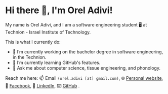 # Hi there 👋, I'm Orel Adivi!
My name is Orel Adivi, and I am a software engineering student 🖥️ at Technion - Israel Institute of Technology.<!-- This is my CV 📄, in [English]() and in [Hebrew]().-->

This is what I currently do:
- 🔭 I’m currently working on the bachelor degree in software engineering, in the Technion.
- 🌱 I’m currently learning GitHub's features.
- 💬 Ask me about computer science, tissue engineering, and phonology.

Reach me here: 📫 Email `(orel.adivi [at] gmail.com)`, 🌐 [Personal website](https://orel-adivi.github.io/), 📖 [Facebook](https://www.facebook.com/orel.adivi/), <!--🖼️ [Instagram](), -->💼 [LinkedIn](https://www.linkedin.com/in/orel-adivi/), ⌨️ [GitHub](https://github.com/orel-adivi) .

